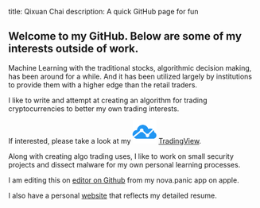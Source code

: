 title: Qixuan Chai
description: A quick GitHub page for fun

## Welcome to my GitHub. Below are some of my interests outside of work.

Machine Learning with the traditional stocks, algorithmic decision making, has been around for a while. And it has been utilized largely by institutions to provide them with a higher edge than the retail traders.

I like to write and attempt at creating an algorithm for trading cryptocurrencies to better my own trading interests.

If interested, please take a look at my <img src="/images/tradingviewfavicon.png" width="48"> [TradingView](https://www.tradingview.com/u/ChaiQixuan/#published-scripts).

Along with creating algo trading uses, I like to work on small security projects and dissect malware for my own personal learning processes.

I am editing this on [editor on Github](https://github.com/joypark/joypark.github.io/edit/main/README.md) from my nova.panic app on apple.

I also have a personal [website](https://qixuan.me) that reflects my detailed resume. 



